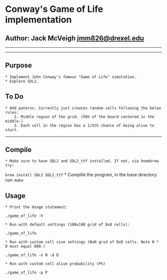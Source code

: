 # Conway's Game of Life implementation
## Author: Jack McVeigh <jmm826@drexel.edu>
---
---
## Purpose
	* Implement John Conway's famous "Game of Life" simulation.
	* Explore SDL2.

## To Do
	* Add paterns. Currently just creates random cells following the below rules:
		1. Middle region of the grid. (50% of the board centered in the middle.)
		2. Each cell in the region has a 1/5th chance of being alive to start.

---

## Compile
	* Make sure to have SDL2 and SDL2_ttf installed. If not, via homebrew try:
`brew install SDL2 SDL2_ttf`
	* Complile the program, in the base directory run:
`make`

## Usage
	* Print the Usage statement:
`./game_of_life -h`

	* Run with default settings (100x100 grid of 8x8 cells):
`./game_of_life`

	* Run with custom cell size settings (NxN grid of DxD cells. Note N * D must equal 800.)
`./game_of_life -n N -d D`

	* Run with custom cell alive probability (P%)
`./game_of_life -p P`
